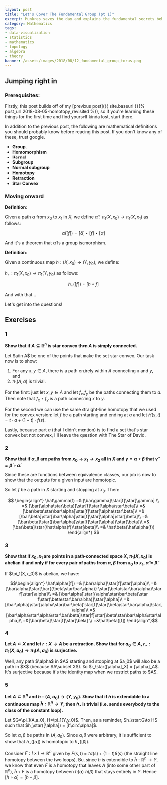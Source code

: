 ```yaml
---
layout: post
title: "Let's Cover The Fundamental Group (pt 1)"
excerpt: Munkres saves the day and explains the fundamental secrets behind the most invariant of groups!
category: Mathematics
tags:
- data-visualization
- statistics
- mathematics
- topology
- algebra
- theory
banner: /assets/images/2018/08/12_fundamental_group_torus.png
---
```


## Jumping right in

### Prerequisites:

Firstly, this post builds off of my [previous post]({{ site.baseurl }}{% post_url 2018-08-05-homotopy_revisited %}), so if you're learning these things for the first time and find yourself kinda lost, start there.

In addition to the previous post, the following are mathematical definitions you should probably know before reading this post. If you don't know any of these, trust google.

* __Group__.
* __Homomorphism__
* __Kernel__
* __Subgroup__
* __Normal subgroup__
* __Homotopy__
* __Retraction__
* __Star Convex__

### Moving onward

__Definition__:

Given a path $\alpha$ from $x_0$ to $x_1$ in $X$, we define $\hat\alpha:\pi_1(X,x_0)\to\pi_1(X,x_1)$ as follows:

$$\hat\alpha([f]) = [\bar\alpha]\star[f]\star[\alpha]$$

And it's a theorem that $\hat\alpha$ is a group isomorphism.

__Definition__:

Given a continuous map $h:(X,x_0)\to(Y,y_0)$, we define:

$h_\star:\pi_1(X,x_0)\to\pi_1(Y,y_0)$ as follows:

$$h_\star([f]) = [h\circ f]$$

And with that...

Let's get into the questions!

## Exercises

### 1

**Show that if $A\subseteq\mathbb{R}^n$ is star convex then $A$ is simply connected.**

<div class="hint" markdown="1">
Let $a\in A$ be one of the points that make the set star convex. Our task now is to show:

1. For any $x,y\in A$, there is a path entirely within $A$ connecting $x$ and $y$, and
1. $\pi_1(A,a)$ is trivial.

For the first: just let $x,y\in A$ and let $f_x,f_y$ be the paths connecting them to $a$. Then note that $f_x \star \bar f_y$ is a path connecting $x$ to $y$.

For the second we can use the same straight-line homotopy that we used for the convex version: let $f$ be a path starting and ending at $a$ and let $H(s,t) = t\cdot a + (1-t)\cdot f(s)$.

Lastly, because part _a_ (that I didn't mention) is to find a set that's star convex but not convex, I'll leave the question with The Star of David.
</div>

### 2

**Show that if $\alpha,\beta$ are paths from $x_0\to x_1\to x_2$ all in $X$ and $\gamma = \alpha\star\beta$ that $\hat\gamma = \hat\beta\circ\hat\alpha$.**

<div class="hint" markdown="1">
Since these are functions between equivalence classes, our job is now to show that the outputs for a given input are homotopic.

So let $f$ be a path in $X$ starting and stopping at $x_0$. Then:

$$
\begin{align*}
\hat\gamma(f) =& [\bar\gamma]\star[f]\star[\gamma] \\
=& [\bar(\alpha\star\beta)]\star[f]\star[\alpha\star\beta]\\
=& [\bar\beta\star\bar\alpha]\star[f]\star[\alpha\star\beta]\\
=& [\bar\beta]\star[\bar\alpha]\star[f]\star[\alpha]\star[\beta]\\
=& [\bar\beta]\star([\bar\alpha]\star[f]\star[\alpha])\star[\beta]\\
=& [\bar\beta]\star(\hat\alpha(f))\star[\beta]\\
=& \hat\beta(\hat\alpha(f))
\end{align*}
$$

</div>

### 3
**Show that if $x_0,x_1$ are points in a path-connected space $X$, $\pi_1(X,x_0)$ is abelian if and only if for every pair of paths from $\alpha,\beta$ from $x_0$ to $x_1$, $\hat\alpha = \hat\beta$.**

<div class="hint" markdown="1">
If $\pi_1(X,x_0)$ is abelian, we have:

$$\begin{align*}
\hat\alpha([f]) =& [\bar\alpha]\star[f]\star[\alpha]\\
=& [\bar\alpha]\star[\bar{(\beta\star\bar\alpha)} \star(\beta\star\bar\alpha)\star f]\star[\alpha]\\
=& [\bar\alpha]\star[(\alpha\star\bar\beta)\star f\star(\beta\star\bar\alpha)]\star[\alpha]\\
=& [\bar\alpha]\star[\alpha\star\bar\beta]\star[f]\star[\beta\star\bar\alpha]\star[\alpha]\\
=& [\bar\alpha\star\alpha\star\bar\beta]\star[f]\star[\beta\star\bar\alpha\star\alpha]\\
=&[\bar\beta]\star[f]\star[\beta] \\
=&\hat\beta([f])
\end{align*}$$

</div>

### 4

**Let $A\subset X$ and let $r:X\to A$ be a retraction. Show that for $a_0\in A$, $r_\star:\pi_1(X,a_0)\to\pi_1(A,a_0)$ is surjective.**

<div class="hint" markdown="1">
Well, any path $\alpha$ in $A$ starting and stopping at $a_0$ will also be a path in $X$ (because $A\subset X$). So $r_\star([\alpha]_X) = [\alpha]_A$. It's surjective because it's the identity map when we restrict paths to $A$.

</div>

### 5
**Let $A\subset\mathbb{R}^n$ and $h:(A,a_0)\to(Y,y_0)$. Show that if $h$ is extendable to a continuous map $\tilde h:\mathbb{R}^n\to Y$, then $h_\star$ is trivial (i.e. sends everybody to the class of the constant loop).**

<div class="hint" markdown="1">
Let $G=\pi_1(A,a_0), H=\pi_1(Y,y_0)$. Then, as a reminder, $h_\star:G\to H$ such that $h_\star([\alpha]) = [h\circ\alpha]$.

So let $\alpha,\beta$ be paths in $(A,a_0)$. Since $\alpha,\beta$ were arbitrary, it is sufficient to show that $h_\star([\alpha])$ is homotopic to $h_\star([\beta])$.

Consider $F:I\times I\to \mathbb{R}^n$ given by $F(s,t) = t\alpha(s) + (1-t)\beta(s)$ (the straight line homotopy between the two loops). But since $h$ is extendible to $\tilde h:\mathbb{R}^n\to Y$, we know that even $F$ is a homotopy that leaves $A$ (into some other part of $\mathbb{R}^n$), $\tilde h\circ F$ is a homotopy between $h(\alpha),h(\beta)$ that stays entirely in $Y$. Hence $[\tilde h\circ \alpha] = [\tilde h\circ \beta]$.
</div>


<!--
### Let $X$ be path connected, $h:X\to Y$ be continuous with $h(x_0) = y_0$ and $h(x_1)=y_1$; let $\alpha$ be a path in $X$ from $x_0$ to $x_1$, and $\beta = h\circ\alpha$. Show that

$$\hat\beta\circ(h_{x_0})_\star = (h_{x_1})_\star\circ\hat\alpha$$

As in, show that the following diagram commutes:

$$
\newcommand{\ra}[1]{\xrightarrow{\quad#1\quad}}
\newcommand{\da}[1]{\left\downarrow{\scriptstyle#1}\vphantom{\displaystyle\int_0^1}\right.}
\newcommand{\sea}[1]{\left\searrow{\scriptstyle#1}\vphantom{\displaystyle\int_0^1}\right.}
$$

$$
\begin{array}{ccc}
\pi_1(X,x_0) & \ra{(h_{x_0})_\star} & \pi_1(Y,y_0) \\
\da{\hat\alpha} & & \da{\hat\beta} \\
\pi_1(X,x_1) & \ra{(h_{x_1})_\star} & \pi_1(Y,y_1) \\
\end{array}
$$


<div class="hint" markdown="1">
Let
$$\begin{align*}
f=&\hat\beta\circ (h_{x_0})_\star & \text{and}& & g=&(h_{x_1})_\star\circ\hat\alpha
\end{align*}$$

The claim is now that

$$\forall a \in \pi_1(X,x_0), f(a) = g(a)$$

_Proof_:

Let $b_0 \in f(a) = \hat\beta\circ(h_{x_0})_\star (c)$. That means $b$ is a particular path in $(Y,y_1)$ such that $b_0 = \bar\beta\star(h(c))\star\beta$, whereas $g(a) \ni b_1 = h(\bar\alpha\star d \star\alpha)$ with $c,d$ homotopic.

Let $\alpha$ be a path in $(X,x_0)$ and $\beta = h\circ\alpha$ -- hence a path in $(Y,y_1)$.
</div>

-->
